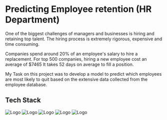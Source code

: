 
# Predicting Employee retention (HR Department)

One of the biggest challenges of managers and businesses is hiring and retaining top talent. The hiring process is extremely rigorous, expensive and time consuming.

Companies spend around 20% of an employee's salary to hire a replacement.
For top 500 companies, hiring a new employee cost an average of $7465
It takes 52 days on average to fill a position.


My Task on this project was to develop a model to predict which employees are most likely to quit based on the extensive data collected from the employee database.



## Tech Stack
![Logo](https://img.shields.io/badge/Python-FFD43B?style=for-the-badge&logo=python&logoColor=blue)
![Logo](https://img.shields.io/badge/scikit_learn-F7931E?style=for-the-badge&logo=scikit-learn&logoColor=white)
![Logo](https://img.shields.io/badge/Pandas-2C2D72?style=for-the-badge&logo=pandas&logoColor=white)
![Logo](https://img.shields.io/badge/Numpy-777BB4?style=for-the-badge&logo=numpy&logoColor=white)
![Logo](https://img.shields.io/badge/Keras-D00000?style=for-the-badge&logo=Keras&logoColor=white)
